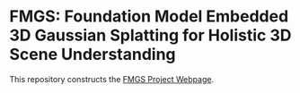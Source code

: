 # FMGS: Foundation Model Embedded 3D Gaussian Splatting for Holistic 3D Scene Understanding

This repository constructs the [FMGS Project Webpage](https://xingxingzuo.github.io/fmgs/).
